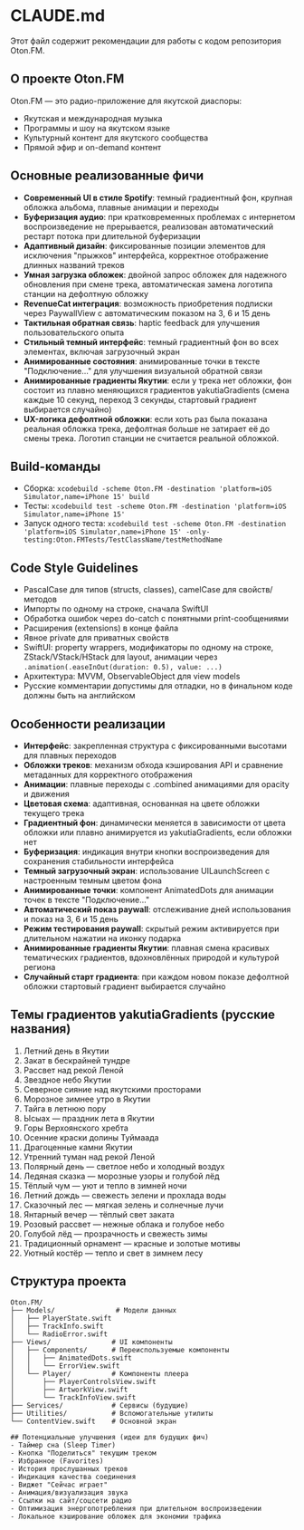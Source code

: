 # CLAUDE.md




Этот файл содержит рекомендации для работы с кодом репозитория Oton.FM.

## О проекте Oton.FM
Oton.FM — это радио-приложение для якутской диаспоры:
- Якутская и международная музыка
- Программы и шоу на якутском языке
- Культурный контент для якутского сообщества
- Прямой эфир и on-demand контент

## Основные реализованные фичи
- **Современный UI в стиле Spotify**: темный градиентный фон, крупная обложка альбома, плавные анимации и переходы
- **Буферизация аудио**: при кратковременных проблемах с интернетом воспроизведение не прерывается, реализован автоматический рестарт потока при длительной буферизации
- **Адаптивный дизайн**: фиксированные позиции элементов для исключения "прыжков" интерфейса, корректное отображение длинных названий треков
- **Умная загрузка обложек**: двойной запрос обложек для надежного обновления при смене трека, автоматическая замена логотипа станции на дефолтную обложку
- **RevenueCat интеграция**: возможность приобретения подписки через PaywallView с автоматическим показом на 3, 6 и 15 день
- **Тактильная обратная связь**: haptic feedback для улучшения пользовательского опыта
- **Стильный темный интерфейс**: темный градиентный фон во всех элементах, включая загрузочный экран
- **Анимированные состояния**: анимированные точки в тексте "Подключение..." для улучшения визуальной обратной связи
- **Анимированные градиенты Якутии**: если у трека нет обложки, фон состоит из плавно меняющихся градиентов yakutiaGradients (смена каждые 10 секунд, переход 3 секунды, стартовый градиент выбирается случайно)
- **UX-логика дефолтной обложки**: если хоть раз была показана реальная обложка трека, дефолтная больше не затирает её до смены трека. Логотип станции не считается реальной обложкой.

## Build-команды
- Сборка: `xcodebuild -scheme Oton.FM -destination 'platform=iOS Simulator,name=iPhone 15' build`
- Тесты: `xcodebuild test -scheme Oton.FM -destination 'platform=iOS Simulator,name=iPhone 15'`
- Запуск одного теста: `xcodebuild test -scheme Oton.FM -destination 'platform=iOS Simulator,name=iPhone 15' -only-testing:Oton.FMTests/TestClassName/testMethodName`

## Code Style Guidelines
- PascalCase для типов (structs, classes), camelCase для свойств/методов
- Импорты по одному на строке, сначала SwiftUI
- Обработка ошибок через do-catch с понятными print-сообщениями
- Расширения (extensions) в конце файла
- Явное private для приватных свойств
- SwiftUI: property wrappers, модификаторы по одному на строке, ZStack/VStack/HStack для layout, анимации через `.animation(.easeInOut(duration: 0.5), value: ...)`
- Архитектура: MVVM, ObservableObject для view models
- Русские комментарии допустимы для отладки, но в финальном коде должны быть на английском

## Особенности реализации
- **Интерфейс**: закрепленная структура с фиксированными высотами для плавных переходов
- **Обложки треков**: механизм обхода кэширования API и сравнение метаданных для корректного отображения
- **Анимации**: плавные переходы с .combined анимациями для opacity и движения
- **Цветовая схема**: адаптивная, основанная на цвете обложки текущего трека
- **Градиентный фон**: динамически меняется в зависимости от цвета обложки или плавно анимируется из yakutiaGradients, если обложки нет
- **Буферизация**: индикация внутри кнопки воспроизведения для сохранения стабильности интерфейса
- **Темный загрузочный экран**: использование UILaunchScreen с настроенным темным цветом фона
- **Анимированные точки**: компонент AnimatedDots для анимации точек в тексте "Подключение..."
- **Автоматический показ paywall**: отслеживание дней использования и показ на 3, 6 и 15 день
- **Режим тестирования paywall**: скрытый режим активируется при длительном нажатии на иконку подарка
- **Анимированные градиенты Якутии**: плавная смена красивых тематических градиентов, вдохновлённых природой и культурой региона
- **Случайный старт градиента**: при каждом новом показе дефолтной обложки стартовый градиент выбирается случайно

## Темы градиентов yakutiaGradients (русские названия)
1. Летний день в Якутии
2. Закат в бескрайней тундре
3. Рассвет над рекой Леной
4. Звездное небо Якутии
5. Северное сияние над якутскими просторами
6. Морозное зимнее утро в Якутии
7. Тайга в летнюю пору
8. Ысыах — праздник лета в Якутии
9. Горы Верхоянского хребта
10. Осенние краски долины Туймаада
11. Драгоценные камни Якутии
12. Утренний туман над рекой Леной
13. Полярный день — светлое небо и холодный воздух
14. Ледяная сказка — морозные узоры и голубой лёд
15. Тёплый чум — уют и тепло в зимней ночи
16. Летний дождь — свежесть зелени и прохлада воды
17. Сказочный лес — мягкая зелень и солнечные лучи
18. Янтарный вечер — тёплый свет заката
19. Розовый рассвет — нежные облака и голубое небо
20. Голубой лёд — прозрачность и свежесть зимы
21. Традиционный орнамент — красные и золотые мотивы
22. Уютный костёр — тепло и свет в зимнем лесу

## Структура проекта
```
Oton.FM/
├── Models/               # Модели данных
│   ├── PlayerState.swift
│   ├── TrackInfo.swift
│   └── RadioError.swift
├── Views/               # UI компоненты
│   ├── Components/      # Переиспользуемые компоненты
│   │   ├── AnimatedDots.swift
│   │   └── ErrorView.swift
│   └── Player/          # Компоненты плеера
│       ├── PlayerControlsView.swift
│       ├── ArtworkView.swift
│       └── TrackInfoView.swift
├── Services/            # Сервисы (будущие)
├── Utilities/           # Вспомогательные утилиты
└── ContentView.swift    # Основной экран

## Потенциальные улучшения (идеи для будущих фич)
- Таймер сна (Sleep Timer)
- Кнопка "Поделиться" текущим треком
- Избранное (Favorites)
- История прослушанных треков
- Индикация качества соединения
- Виджет "Сейчас играет"
- Анимация/визуализация звука
- Ссылки на сайт/соцсети радио
- Оптимизация энергопотребления при длительном воспроизведении
- Локальное кэширование обложек для экономии трафика